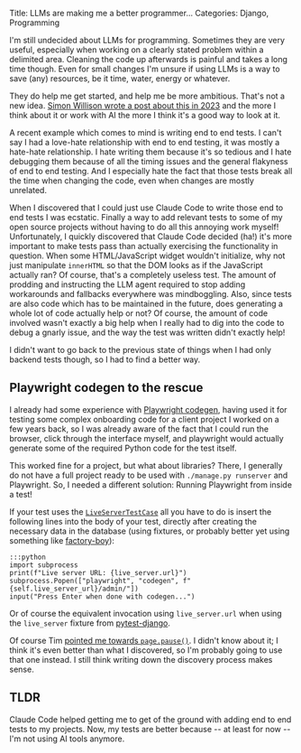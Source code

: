 Title: LLMs are making me a better programmer...
Categories: Django, Programming

I'm still undecided about LLMs for programming. Sometimes they are very useful, especially when working on a clearly stated problem within a delimited area. Cleaning the code up afterwards is painful and takes a long time though. Even for small changes I'm unsure if using LLMs is a way to save (any) resources, be it time, water, energy or whatever.

They do help me get started, and help me be more ambitious. That's not a new idea. [Simon Willison wrote a post about this in 2023](https://simonwillison.net/2023/Mar/27/ai-enhanced-development/) and the more I think about it or work with AI the more I think it's a good way to look at it.

A recent example which comes to mind is writing end to end tests. I can't say I had a love-hate relationship with end to end testing, it was mostly a hate-hate relationship. I hate writing them because it's so tedious and I hate debugging them because of all the timing issues and the general flakyness of end to end testing. And I especially hate the fact that those tests break all the time when changing the code, even when changes are mostly unrelated.

When I discovered that I could just use Claude Code to write those end to end tests I was ecstatic. Finally a way to add relevant tests to some of my open source projects without having to do all this annoying work myself! Unfortunately, I quickly discovered that Claude Code decided (ha!) it's more important to make tests pass than actually exercising the functionality in question. When some HTML/JavaScript widget wouldn't initialize, why not just manipulate `innerHTML` so that the DOM looks as if the JavaScript actually ran? Of course, that's a completely useless test. The amount of prodding and instructing the LLM agent required to stop adding workarounds and fallbacks everywhere was mindboggling. Also, since tests are also code which has to be maintained in the future, does generating a whole lot of code actually help or not? Of course, the amount of code involved wasn't exactly a big help when I really had to dig into the code to debug a gnarly issue, and the way the test was written didn't exactly help!

I didn't want to go back to the previous state of things when I had only backend tests though, so I had to find a better way.

## Playwright codegen to the rescue

I already had some experience with [Playwright codegen](https://playwright.dev/docs/codegen-intro), having used it for testing some complex onboarding code for a client project I worked on a few years back, so I was already aware of the fact that I could run the browser, click through the interface myself, and playwright would actually generate some of the required Python code for the test itself.

This worked fine for a project, but what about libraries? There, I generally do not have a full project ready to be used with `./manage.py runserver` and Playwright. So, I needed a different solution: Running Playwright from inside a test!

If your test uses the [`LiveServerTestCase`](https://docs.djangoproject.com/en/5.2/topics/testing/tools/#django.test.LiveServerTestCase) all you have to do is insert the following lines into the body of your test, directly after creating the necessary data in the database (using fixtures, or probably better yet using something like [factory-boy](https://pypi.org/project/factory-boy/)):

    :::python
    import subprocess
    print(f"Live server URL: {live_server.url}")
    subprocess.Popen(["playwright", "codegen", f"{self.live_server_url}/admin/"])
    input("Press Enter when done with codegen...")

Or of course the equivalent invocation using `live_server.url` when using the `live_server` fixture from [pytest-django](https://pytest-django.readthedocs.io/en/latest/helpers.html#live-server).

Of course Tim [pointed me towards `page.pause()`](https://mastodon.social/@CodenameTim/115096138737981083). I didn't know about it; I think it's even better than what I discovered, so I'm probably going to use that one instead. I still think writing down the discovery process makes sense.

## TLDR

Claude Code helped getting me to get of the ground with adding end to end tests to my projects. Now, my tests are better because -- at least for now -- I'm not using AI tools anymore.
